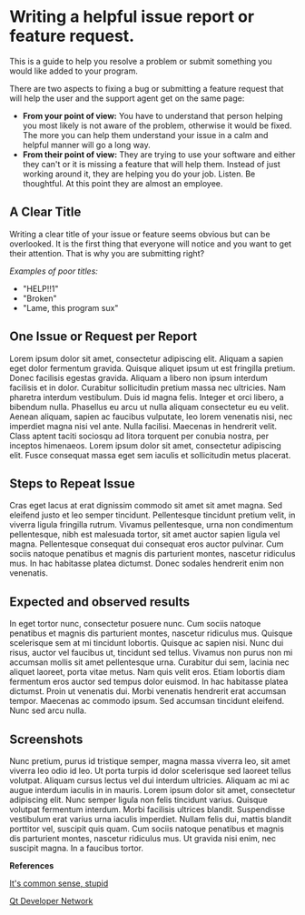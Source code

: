 # Writing a helpful issue report or feature request.

This is a guide to help you resolve a problem or submit something you would like added to your program.

There are two aspects to fixing a bug or submitting a feature request that will help the user and the support agent get on the same page:

* __From your point of view:__ You have to understand that person helping you most likely is not aware of the problem, otherwise it would be fixed.  The more you can help them understand your issue in a calm and helpful manner will go a long way.
* __From their point of view:__ They are trying to use your software and either they can't or it is missing a feature that will help them.  Instead of just working around it, they are helping you do your job.  Listen.  Be thoughtful.  At this point they are almost an employee. 

## A Clear Title

Writing a clear title of your issue or feature seems obvious but can be overlooked.  It is the first thing that everyone will notice and you want to get their attention.  That is why you are submitting right?

*Examples of poor titles:*
* "HELP!!1"
* "Broken"
* "Lame, this program sux"



## One Issue or Request per Report

Lorem ipsum dolor sit amet, consectetur adipiscing elit. Aliquam a sapien eget dolor fermentum gravida. Quisque aliquet ipsum ut est fringilla pretium. Donec facilisis egestas gravida. Aliquam a libero non ipsum interdum facilisis et in dolor. Curabitur sollicitudin pretium massa nec ultricies. Nam pharetra interdum vestibulum. Duis id magna felis. Integer et orci libero, a bibendum nulla. Phasellus eu arcu ut nulla aliquam consectetur eu eu velit. Aenean aliquam, sapien ac faucibus vulputate, leo lorem venenatis nisi, nec imperdiet magna nisi vel ante. Nulla facilisi. Maecenas in hendrerit velit. Class aptent taciti sociosqu ad litora torquent per conubia nostra, per inceptos himenaeos. Lorem ipsum dolor sit amet, consectetur adipiscing elit. Fusce consequat massa eget sem iaculis et sollicitudin metus placerat.

## Steps to Repeat Issue

Cras eget lacus at erat dignissim commodo sit amet sit amet magna. Sed eleifend justo et leo semper tincidunt. Pellentesque tincidunt pretium velit, in viverra ligula fringilla rutrum. Vivamus pellentesque, urna non condimentum pellentesque, nibh est malesuada tortor, sit amet auctor sapien ligula vel magna. Pellentesque consequat dui consequat eros auctor pulvinar. Cum sociis natoque penatibus et magnis dis parturient montes, nascetur ridiculus mus. In hac habitasse platea dictumst. Donec sodales hendrerit enim non venenatis.

## Expected and observed results

In eget tortor nunc, consectetur posuere nunc. Cum sociis natoque penatibus et magnis dis parturient montes, nascetur ridiculus mus. Quisque scelerisque sem at mi tincidunt lobortis. Quisque ac sapien nisi. Nunc dui risus, auctor vel faucibus ut, tincidunt sed tellus. Vivamus non purus non mi accumsan mollis sit amet pellentesque urna. Curabitur dui sem, lacinia nec aliquet laoreet, porta vitae metus. Nam quis velit eros. Etiam lobortis diam fermentum eros auctor sed tempus dolor euismod. In hac habitasse platea dictumst. Proin ut venenatis dui. Morbi venenatis hendrerit erat accumsan tempor. Maecenas ac commodo ipsum. Sed accumsan tincidunt eleifend. Nunc sed arcu nulla.

## Screenshots

Nunc pretium, purus id tristique semper, magna massa viverra leo, sit amet viverra leo odio id leo. Ut porta turpis id dolor scelerisque sed laoreet tellus volutpat. Aliquam cursus lectus vel dui interdum ultricies. Aliquam ac mi ac augue interdum iaculis in in mauris. Lorem ipsum dolor sit amet, consectetur adipiscing elit. Nunc semper ligula non felis tincidunt varius. Quisque volutpat fermentum interdum. Morbi facilisis ultrices blandit. Suspendisse vestibulum erat varius urna iaculis imperdiet. Nullam felis dui, mattis blandit porttitor vel, suscipit quis quam. Cum sociis natoque penatibus et magnis dis parturient montes, nascetur ridiculus mus. Ut gravida nisi enim, nec suscipit magna. In a faucibus tortor.

__References__

[It's common sense, stupid][1]

[Qt Developer Network][2]

[1]: http://itscommonsensestupid.blogspot.com/2008/07/tips-to-write-good-bug-report.html
[2]: http://qt-project.org/wiki/ReportingBugsInQt